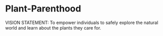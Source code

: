 # Plant-Parenthood



VISION STATEMENT:
To empower individuals to safely explore the natural world and learn about the plants they care for.
